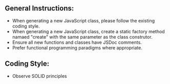 
## General Instructions:

- When generating a new JavaScript class, please follow the existing coding style.
- When generating a new JavaScript class, create a static factory method namaed "create" with the same parameter as the class construtor.
- Ensure all new functions and classes have JSDoc comments.
- Prefer functional programming paradigms where appropriate.

## Coding Style:

- Observe SOLID principles